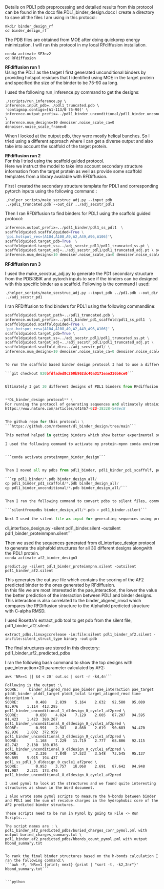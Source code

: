 Details on PDL1 pdb preprocessing and detailed results from this protocol can be found in the docx file:PDL1_binder_design.docx
I create a directory to save all the files I am using in this protocol:

```
mkdir binder_design_rf
cd binder_design_rf
```
The PDB files are obtained from MOE after doing quickprep energy minimization.
I will run this protocol in my local RFdiffusion installation. 
```
conda activate SE3nv2
cd RFdiffusion
```

**RFdiffusion run 1** \
Using the PDL1 as the target I first generated unconditional binders by providing hotspot residues that I identified using MOE in the target protein and specified the size of the binder to be 75-90 aa long.

I used the following run_inference.py command to get the designs:

```
./scripts/run_inference.py \
inference.input_pdb=../pdl1_truncated.pdb \
'contigmap.contigs=[A1-113/0 75-90]' \
inference.output_prefix=../pdl1_binder_unconditional/pdl1_binder_unconditional \
inference.num_designs=10 denoiser.noise_scale_ca=0 denoiser.noise_scale_frame=0
```

When I looked at the output pdb, they were mostly helical bunches. So I tried using a different approach where I can get a diverse output and also take into account the scaffold of the target protein.

**RFdiffusion run 2** \
For this I tried using the scaffold guided protocol. \
Here we instruct the model to take into account secondary structure information from the target protein as well as provide some scaffold templates from a library available with RFDiffusion.

First I created the secondary structure template for PDL1 and corresponding pytorch inputs using the following command :

``` ./helper_scripts/make_secstruc_adj.py --input_pdb ../pdl1_truncated.pdb --out_dir ../adj_secstr_pdl1  ```


Then I ran RFDiffusion to find binders for PDL1 using the scaffold guided protocol:

```./scripts/run_inference.py scaffoldguided.target_path=../pdl1_truncated.pdb \
inference.output_prefix=../pdl1_binder/pdl1_ss_pdl1  \
scaffoldguided.scaffoldguided=True \
'ppi.hotspot_res=[A104,A108,A9,A2,A49,A96,A106]'\
scaffoldguided.target_pdb=True  \
scaffoldguided.target_ss=../adj_secstr_pdl1/pdl1_truncated_ss.pt \
scaffoldguided.target_adj=../adj_secstr_pdl1/pdl1_truncated_adj.pt \ scaffoldguided.scaffold_dir=./ppi_scaffolds/ \
inference.num_designs=10 denoiser.noise_scale_ca=0 denoiser.noise_scale_frame=0```
```

**RFdiffusion run 3**

I used the make_secstruc_adj.py to generate the PD1 secondary structure from the PDB:3BIK and pytorch inputs to see if the binders can be designed with this specific binder as a scaffold. Following is the command I used:


```./helper_scripts/make_secstruc_adj.py --input_pdb ../pd1.pdb --out_dir ../adj_secstr_pd1```



I ran RFDiffusion to find binders for PDL1 using the following commandline: 


``` ./scripts/run_inference.py \
scaffoldguided.target_path=../pdl1_truncated.pdb \
inference.output_prefix=../pdl1_binder_pd1_scaffold/pdl1_ss_pdl1  \
scaffoldguided.scaffoldguided=True \
'ppi.hotspot_res=[A104,A108,A9,A2,A49,A96,A106]' \
scaffoldguided.target_pdb=True \
scaffoldguided.target_ss=../adj_secstr_pdl1/pdl1_truncated_ss.pt \
scaffoldguided.target_adj=../adj_secstr_pdl1/pdl1_truncated_adj.pt \
scaffoldguided.scaffold_dir=../adj_secstr_pd1/ \
inference.num_designs=10 denoiser.noise_scale_ca=0 denoiser.noise_scale_frame=0 


To run the scaffold based binder design protocol I had to use a different branch of the RFdiffusion repository:

```git checkout 820bfdfaded8c260b962dc40a3171eae316b6ce0```


Ultimately I got 30 different designs of PDL1 binders from RFdiffusion. But all these structures are in polyglycine sequences. So I need to use Protein MPNN to generate the relevant sequences.


**DL_binder_design protocol** \
For running the protocol of generating sequences and ultimately obtaining AF2 predicted structures from the RFdiffusion binder structures, I followed the protocol from the following paper: 
https://www.nature.com/articles/s41467-023-38328-5#Sec8


The github repo for this protocol: \
```https://github.com/nrbennet/dl_binder_design/tree/main```

This method helped in getting binders which show better experimental success, according to the paper. I wanted to ensure that my designs are relevant and can move forward for screening.

I used the following command to activate my protein-mpnn conda environment: 


```conda activate proteinmpnn_binder_design```


Then I moved all my pdbs from pdl1_binder, pdl1_binder_pd1_scaffolf, pdl1_binder_unconditional in one folder binder_design_all.

```cp pdl1_binder/*.pdb binder_design_all/
cp pdl1_binder_pd1_scaffold/*.pdb binder_design_all/
cp pdl1_binder_unconditional/*.pdb binder_design_all/```


Then I ran the following command to convert pdbs to silent files, common Rosetta file structure:

```silentfrompdbs binder_design_all/*.pdb > pdl1_binder.silent```

Next I used the silent file as input for generating sequences using proteinMPNN followed by  Rosetta structure refinement (FastRelax) on the backbone. 
```
dl_interface_design.py -silent pdl1_binder.silent -outsilent pdl1_binder_proteinmpnn.silent```

Then we used the sequences generated from dl_interface_design protocol to generate the alphafold structures for all 30 different designs alongwith the PDL1 protein.\
```conda activate af2_binder_design3```

```predict.py -silent pdl1_binder_proteinmpnn.silent -outsilent pdl1_binder_af2.silent```

This generates the out.asc file which contains the scoring of the AF2 predicted binder to the ones generated by RFdiffusion.\
In this file we are most interested in the pae_interaction, the lower the value the better prediction of the interaction between PDL1 and binder designs. This interaction is also correlated to the  binder_aligned_rmsd which compares the RFDiffusion structure to the Alphafold predicted structure with C-alpha RMSD.

I used Rosetta's extract_pdb tool to get pdb from the silent file, pdl1_binder_af2.silent:


```extract_pdbs.linuxgccrelease -in:file:silent pdl1_binder_af2.silent -in:file:silent_struct_type binary -out:pdb ```

The final structures are stored in this directory: pdl1_binder_af2_predicted_pdbs

I ran the following bash command to show the top designs with pae_interaction<20 parameter calculated by AF2:

```
awk 'NR==1 || $4 < 20' out.sc | sort -r -k4,4n```

Following is the output :\
SCORE:     binder_aligned_rmsd pae_binder pae_interaction pae_target plddt_binder plddt_target plddt_total target_aligned_rmsd time description \
SCORE:        0.488    2.839    5.164    2.632   92.580   95.089   93.976    1.114  413.295        pdl1_binder_unconditional_1_dldesign_0_cycle1_af2pred \
SCORE:        0.650    4.024    7.129    2.605   87.207   94.595   91.423    1.423  380.267        pdl1_binder_unconditional_0_dldesign_0_cycle1_af2pred \
SCORE:        0.591    2.981    8.080    2.619   90.683   94.470   92.936    1.802  372.959        pdl1_binder_unconditional_3_dldesign_0_cycle1_af2pred \
SCORE:        1.168    7.229   11.719    2.777   68.806   92.115   82.742    2.130  180.076        pdl1_binder_unconditional_9_dldesign_0_cycle1_af2pred \
SCORE:        2.336    7.840   17.523    3.548   73.545   95.137   90.895    5.915  194.437        pdl1_ss_pdl1_3_dldesign_0_cycle1_af2pred \
SCORE:        0.953    3.757   18.068    2.691   87.642   94.948   91.987    2.321  173.476        pdl1_binder_unconditional_8_dldesign_0_cycle1_af2pred 

I used pymol to look at the structures and we found quite interesting structures as shown in the Word document.

I also wrote some pymol scripts to measure the h-bonds between binder and PDL1 and the sum of residue charges in the hydrophobic core of the AF2 predicted binder structures.

These scripts need to be run in Pymol by going to File -> Run Scripts...

The script names are : \
pdl1_binder_af2_predicted_pdbs/buried_charges_corr_pymol.pml with output buried_charges_summary.txt \
pdl1_binder_af2_predicted_pdbs/hbonds_count_pymol.pml with output hbond_summary.txt


To rank the final binder structures based on the h-bonds calculation I ran the following command:\
```awk -F, 'NR==1 {print; next} {print | "sort -t, -k2,2nr"}' hbond_summary.txt```


```python

```
